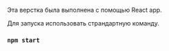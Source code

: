 Эта верстка была выполнена с помощью React app. 

Для запуска использовать страндартную команду.

### `npm start`

